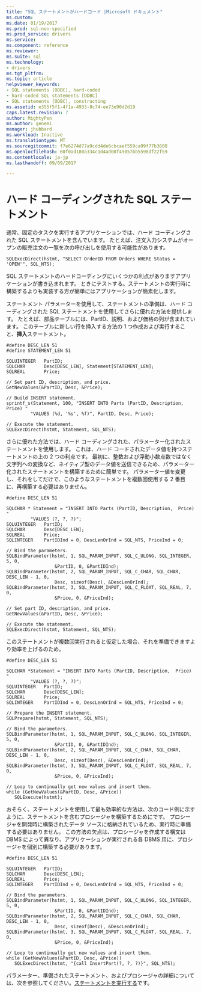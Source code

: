 ```yaml
---
title: "SQL ステートメントがハードコード |Microsoft ドキュメント"
ms.custom: 
ms.date: 01/19/2017
ms.prod: sql-non-specified
ms.prod_service: drivers
ms.service: 
ms.component: reference
ms.reviewer: 
ms.suite: sql
ms.technology:
- drivers
ms.tgt_pltfrm: 
ms.topic: article
helpviewer_keywords:
- SQL statements [ODBC], hard-coded
- hard-coded SQL statements [ODBC]
- SQL statements [ODBC], constructing
ms.assetid: e355f5f1-4f1a-4933-8c74-ee73e90d2d19
caps.latest.revision: 7
author: MightyPen
ms.author: genemi
manager: jhubbard
ms.workload: Inactive
ms.translationtype: MT
ms.sourcegitcommit: f7e6274d77a9cdd4de6cbcaef559ca99f77b3608
ms.openlocfilehash: 60f0ad180a334c1d4ad08f49057bb5598df22f59
ms.contentlocale: ja-jp
ms.lasthandoff: 09/09/2017

---
```

# <a name="hard-coded-sql-statements"></a>ハード コーディングされた SQL ステートメント
通常、固定のタスクを実行するアプリケーションでは、ハード コーディングされた SQL ステートメントを含んでいます。 たとえば、注文入力システムがオープンの販売注文の一覧を次の呼び出しを使用する可能性があります。  
  
```  
SQLExecDirect(hstmt, "SELECT OrderID FROM Orders WHERE Status = 'OPEN'", SQL_NTS);  
```  
  
 SQL ステートメントのハードコーディングにいくつかの利点がありますアプリケーションが書き込まれます。 ときにテストする。ステートメントの実行時に構築するよりも実装する方が簡単にはアプリケーションが簡素化します。  
  
 ステートメント パラメーターを使用して、ステートメントの準備は、ハード コーディングされた SQL ステートメントを使用してさらに優れた方法を提供します。 たとえば、部品テーブルには、PartID、説明、および価格の列が含まれています。 このテーブルに新しい行を挿入する方法の 1 つ作成および実行すること、**挿入**ステートメント。  
  
```  
#define DESC_LEN 51  
#define STATEMENT_LEN 51  
  
SQLUINTEGER   PartID;  
SQLCHAR       Desc[DESC_LEN], Statement[STATEMENT_LEN];  
SQLREAL       Price;  
  
// Set part ID, description, and price.  
GetNewValues(&PartID, Desc, &Price);  
  
// Build INSERT statement.  
sprintf_s(Statement, 100, "INSERT INTO Parts (PartID, Description,  Price) "  
         "VALUES (%d, '%s', %f)", PartID, Desc, Price);  
  
// Execute the statement.  
SQLExecDirect(hstmt, Statement, SQL_NTS);  
```  
  
 さらに優れた方法では、ハード コーディングされた、パラメーター化されたステートメントを使用します。 これは、ハード コードされたデータ値を持つステートメントの上の 2 つの利点です。 最初に、整数および浮動小数点数ではなく文字列への変換など、ネイティブ型のデータ値を送信できるため、パラメーター化されたステートメントを構築するために簡単です。 パラメーター値を変更し、それをしてだけで、このようなステートメントを複数回使用する 2 番目に、再構築する必要はありません。  
  
```  
#define DESC_LEN 51  
  
SQLCHAR * Statement = "INSERT INTO Parts (PartID, Description,  Price) "  
         "VALUES (?, ?, ?)";  
SQLUINTEGER   PartID;  
SQLCHAR       Desc[DESC_LEN];  
SQLREAL       Price;  
SQLINTEGER    PartIDInd = 0, DescLenOrInd = SQL_NTS, PriceInd = 0;  
  
// Bind the parameters.  
SQLBindParameter(hstmt, 1, SQL_PARAM_INPUT, SQL_C_ULONG, SQL_INTEGER, 5, 0,  
                  &PartID, 0, &PartIDInd);  
SQLBindParameter(hstmt, 2, SQL_PARAM_INPUT, SQL_C_CHAR, SQL_CHAR, DESC_LEN - 1, 0,  
                  Desc, sizeof(Desc), &DescLenOrInd);  
SQLBindParameter(hstmt, 3, SQL_PARAM_INPUT, SQL_C_FLOAT, SQL_REAL, 7, 0,  
                  &Price, 0, &PriceInd);  
  
// Set part ID, description, and price.  
GetNewValues(&PartID, Desc, &Price);  
  
// Execute the statement.  
SQLExecDirect(hstmt, Statement, SQL_NTS);  
```  
  
 このステートメントが複数回実行されると仮定した場合、それを準備できますより効率を上げるのため。  
  
```  
#define DESC_LEN 51  
  
SQLCHAR *Statement = "INSERT INTO Parts (PartID, Description,  Price) "  
         "VALUES (?, ?, ?)";  
SQLUINTEGER   PartID;  
SQLCHAR       Desc[DESC_LEN];  
SQLREAL       Price;  
SQLINTEGER    PartIDInd = 0, DescLenOrInd = SQL_NTS, PriceInd = 0;  
  
// Prepare the INSERT statement.  
SQLPrepare(hstmt, Statement, SQL_NTS);  
  
// Bind the parameters.  
SQLBindParameter(hstmt, 1, SQL_PARAM_INPUT, SQL_C_ULONG, SQL_INTEGER, 5, 0,  
                  &PartID, 0, &PartIDInd);  
SQLBindParameter(hstmt, 2, SQL_PARAM_INPUT, SQL_C_CHAR, SQL_CHAR, DESC_LEN - 1, 0,  
                  Desc, sizeof(Desc), &DescLenOrInd);  
SQLBindParameter(hstmt, 3, SQL_PARAM_INPUT, SQL_C_FLOAT, SQL_REAL, 7, 0,  
                  &Price, 0, &PriceInd);  
  
// Loop to continually get new values and insert them.  
while (GetNewValues(&PartID, Desc, &Price))  
   SQLExecute(hstmt);  
```  
  
 おそらく、ステートメントを使用して最も効率的な方法は、次のコード例に示すように、ステートメントを含むプロシージャを構築するためにです。 プロシージャを開発時に構築されたデータ ソースに格納されているため、実行時に準備する必要はありません。 この方法の欠点は、プロシージャを作成する構文は DBMS によって異なり、アプリケーションが実行される各 DBMS 用に、プロシージャを個別に構築する必要があります。  
  
```  
#define DESC_LEN 51  
  
SQLUINTEGER   PartID;  
SQLCHAR       Desc[DESC_LEN];  
SQLREAL       Price;  
SQLINTEGER    PartIDInd = 0, DescLenOrInd = SQL_NTS, PriceInd = 0;  
  
// Bind the parameters.  
SQLBindParameter(hstmt, 1, SQL_PARAM_INPUT, SQL_C_ULONG, SQL_INTEGER, 5, 0,  
                  &PartID, 0, &PartIDInd);  
SQLBindParameter(hstmt, 2, SQL_PARAM_INPUT, SQL_C_CHAR, SQL_CHAR, DESC_LEN - 1, 0,  
                  Desc, sizeof(Desc), &DescLenOrInd);  
SQLBindParameter(hstmt, 3, SQL_PARAM_INPUT, SQL_C_FLOAT, SQL_REAL, 7, 0,  
                  &Price, 0, &PriceInd);  
  
// Loop to continually get new values and insert them.  
while (GetNewValues(&PartID, Desc, &Price))  
   SQLExecDirect(hstmt, "{call InsertPart(?, ?, ?)}", SQL_NTS);  
```  
  
 パラメーター、準備されたステートメント、およびプロシージャの詳細については、次を参照してください。[ステートメントを実行する](../../../odbc/reference/develop-app/executing-a-statement.md)です。

